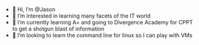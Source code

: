 - 👋 Hi, I’m @Jason
- 👀 I’m interested in learning many facets of the IT world
- 🌱 I’m currently learning A+ and going to Divergence Academy for CPPT to get a shotgun blast of information
- 💞️ I’m looking to learn the command line for linux so I can play with VMs

<!---
lawsonjason/lawsonjason is a ✨ special ✨ repository because its `README.md` (this file) appears on your GitHub profile.
You can click the Preview link to take a look at your changes.
--->

